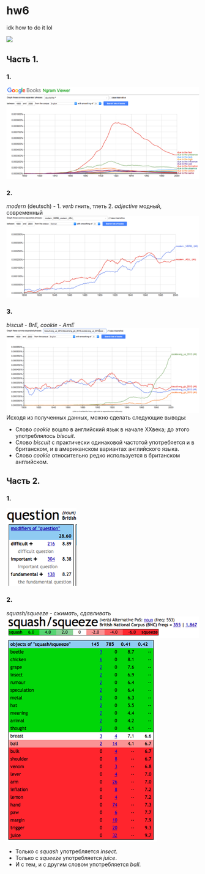 # hw6
idk how to do it lol

![](https://pp.userapi.com/c622928/v622928277/27441/c2rg4V1XFTE.jpg)
## Часть 1.
### 1.
![](https://github.com/stepanceva/hw6/blob/master/Снимок%20экрана%202018-04-08%20в%201.42.19.png?raw=true)
### 2.
_modern_ (deutsch) - 1. _verb_ гнить, тлеть 2. _adjective_ модный, современный
![](https://github.com/stepanceva/hw6/blob/master/Снимок%20экрана%202018-04-08%20в%202.18.29.png?raw=true)
### 3.
_biscuit - BrE, cookie - AmE_
![](https://github.com/stepanceva/hw6/blob/master/Снимок%20экрана%202018-04-08%20в%202.35.48.png?raw=true)
Исходя из полученных данных, можно сделать следующие выводы:
* Слово _cookie_ вошло в английский язык в начале XXвека; до этого употреблялось _biscuit_.
* Слово _biscuit_ с практически одинаковой частотой употребяется и в британском, и в американском вариантах английского языка.
* Слово _cookie_ относительно редко используется в британском английском.
## Часть 2.
### 1.
![](https://github.com/stepanceva/hw6/blob/master/Снимок%20экрана%202018-04-08%20в%203.48.04.png?raw=true)
### 2.
_squash/squeeze - сжимать, сдавливать_
![](https://github.com/stepanceva/hw6/blob/master/Снимок%20экрана%202018-04-08%20в%204.05.31.png?raw=true)
![](https://github.com/stepanceva/hw6/blob/master/Снимок%20экрана%202018-04-08%20в%204.06.44.png?raw=true)
* Только с _squash_ употребляется _insect_.
* Только с _squeeze_ употребляется _juice_.
* И с тем, и с другим словом употребляется _ball_.
